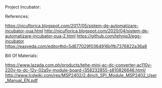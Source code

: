 

Project Incubator:




References:

https://nicuflorica.blogspot.com/2017/05/sistem-de-automatizare-incubator-oua.html
http://nicuflorica.blogspot.com/2020/04/sistem-de-automatizare-incubator-oua-2.html
https://github.com/tehniq3/egg-incubator
https://easyeda.com/editor#id=5d677029f0364916b1fb7376822a36a8

Bill Of Materials:

https://www.lazada.com.ph/products/tehe-mini-ac-dc-converter-ac110v-220v-to-dc-12v-02a5v-module-board-i358232855-s810826646.html/
http://www.lcdwiki.com/res/MSP2402/2.4inch_SPI_Module_MSP2402_User_Manual_EN.pdf
